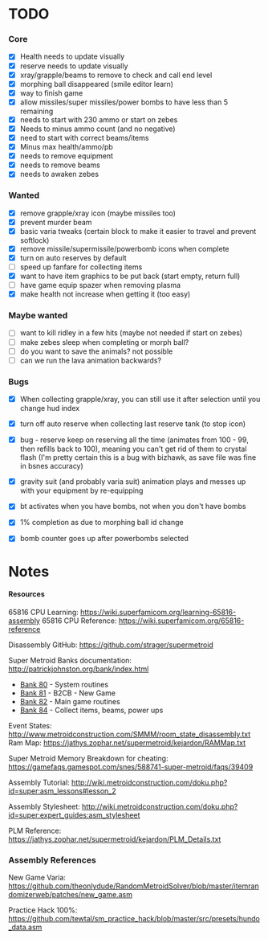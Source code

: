 # TODO

### Core

- [x] Health needs to update visually
- [x] reserve needs to update visually
- [x] xray/grapple/beams to remove to check and call end level
- [x] morphing ball disappeared (smile editor learn)
- [x] way to finish game
- [x] allow missiles/super missiles/power bombs to have less than 5 remaining
- [x] needs to start with 230 ammo or start on zebes
- [x] Needs to minus ammo count (and no negative)
- [x] need to start with correct beams/items
- [x] Minus max health/ammo/pb
- [x] needs to remove equipment
- [x] needs to remove beams
- [x] needs to awaken zebes

### Wanted

- [x] remove grapple/xray icon (maybe missiles too)
- [x] prevent murder beam
- [x] basic varia tweaks (certain block to make it easier to travel and prevent softlock)
- [x] remove missile/supermissile/powerbomb icons when complete
- [x] turn on auto reserves by default
- [ ] speed up fanfare for collecting items
- [x] want to have item graphics to be put back (start empty, return full)
- [ ] have game equip spazer when removing plasma
- [x] make health not increase when getting it (too easy)

### Maybe wanted

- [ ] want to kill ridley in a few hits (maybe not needed if start on zebes)
- [ ] make zebes sleep when completing or morph ball?
- [ ] do you want to save the animals? not possible
- [ ] can we run the lava animation backwards?

### Bugs

- [x] When collecting grapple/xray, you can still use it after selection until you change hud index
- [x] turn off auto reserve when collecting last reserve tank (to stop icon)
- [x] bug - reserve keep on reserving all the time (animates from 100 - 99, then refills back to 100), meaning you can't get rid of them to crystal flash (I'm pretty certain this is a bug with bizhawk, as save file was fine in bsnes accuracy)
- [x] gravity suit (and probably varia suit) animation plays and messes up with your equipment by re-equipping
- [x] bt activates when you have bombs, not when you don't have bombs
- [x] 1% completion as due to morphing ball id change
- [x] bomb counter goes up after powerbombs selected



# Notes

#### Resources

65816 CPU Learning: https://wiki.superfamicom.org/learning-65816-assembly
65816 CPU Reference: https://wiki.superfamicom.org/65816-reference

Disassembly GitHub:
https://github.com/strager/supermetroid

Super Metroid Banks documentation:
http://patrickjohnston.org/bank/index.html

- [Bank 80](http://patrickjohnston.org/bank/80) - System routines
- [Bank 81](http://patrickjohnston.org/bank/81) - B2CB - New Game
- [Bank 82](http://patrickjohnston.org/bank/82) - Main game routines
- [Bank 84](http://patrickjohnston.org/bank/84) - Collect items, beams, power ups

Event States: http://www.metroidconstruction.com/SMMM/room_state_disassembly.txt
Ram Map: https://jathys.zophar.net/supermetroid/kejardon/RAMMap.txt



Super Metroid Memory Breakdown for cheating:
https://gamefaqs.gamespot.com/snes/588741-super-metroid/faqs/39409

Assembly Tutorial:
http://wiki.metroidconstruction.com/doku.php?id=super:asm_lessons#lesson_2

Assembly Stylesheet:
http://wiki.metroidconstruction.com/doku.php?id=super:expert_guides:asm_stylesheet

PLM Reference:
https://jathys.zophar.net/supermetroid/kejardon/PLM_Details.txt



### Assembly References
New Game Varia: https://github.com/theonlydude/RandomMetroidSolver/blob/master/itemrandomizerweb/patches/new_game.asm

Practice Hack 100%: https://github.com/tewtal/sm_practice_hack/blob/master/src/presets/hundo_data.asm

